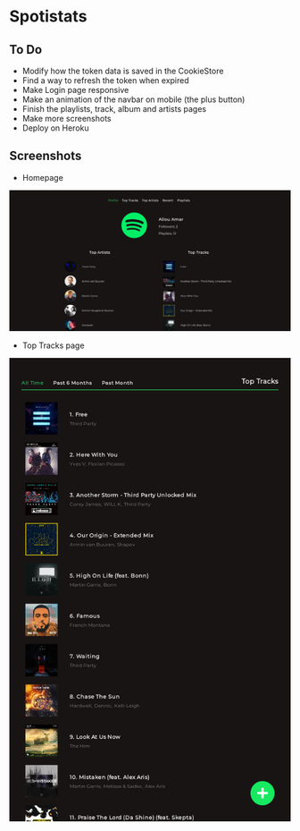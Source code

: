 # Spotistats

## To Do

- Modify how the token data is saved in the CookieStore
- Find a way to refresh the token when expired
- Make Login page responsive
- Make an animation of the navbar on mobile (the plus button)
- Finish the playlists, track, album and artists pages
- Make more screenshots
- Deploy on Heroku

## Screenshots

- Homepage

![Homepage](screenshots/homepage.jpg "Homepage")

- Top Tracks page

![Top Tracks](screenshots/toptracks-mobile.jpg "Top Tracks")
